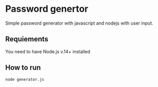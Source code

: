 # Password genertor
Simple password generator with javascript and nodejs with user input.

## Requiements
You need to have Node.js v.14+ installed

## How to run
`node generator.js`
